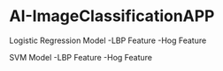 # AI-ImageClassificationAPP
Logistic Regression Model
-LBP Feature
-Hog Feature

SVM Model
-LBP Feature
-Hog Feature

